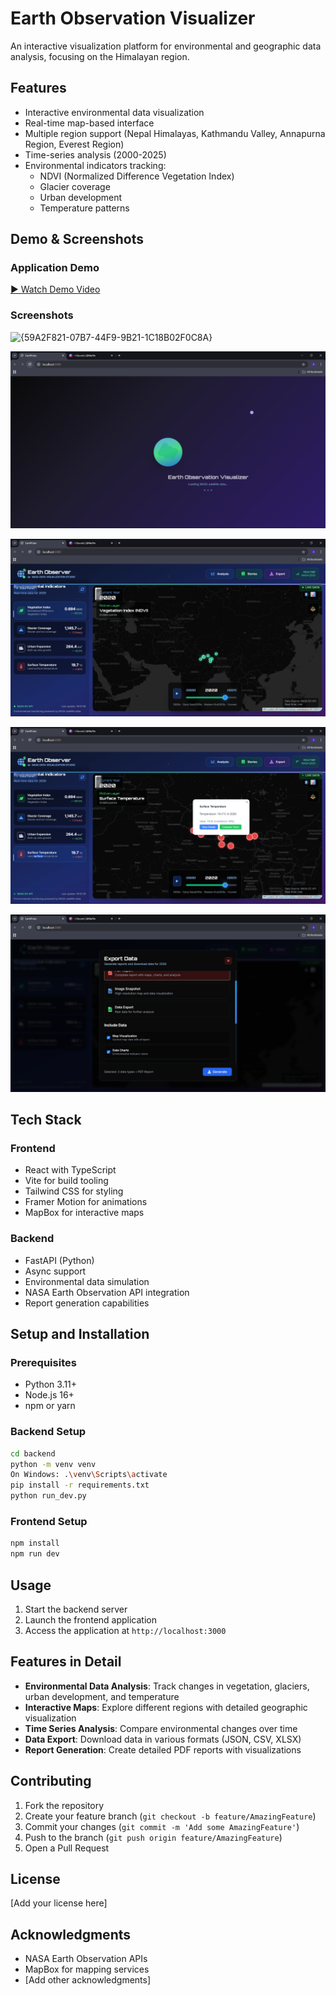 # Earth Observation Visualizer

An interactive visualization platform for environmental and geographic data analysis, focusing on the Himalayan region.

## Features

- Interactive environmental data visualization
- Real-time map-based interface
- Multiple region support (Nepal Himalayas, Kathmandu Valley, Annapurna Region, Everest Region)
- Time-series analysis (2000-2025)
- Environmental indicators tracking:
  - NDVI (Normalized Difference Vegetation Index)
  - Glacier coverage
  - Urban development
  - Temperature patterns

## Demo & Screenshots

### Application Demo
[▶️ Watch Demo Video](assets/screenshots/demo.mp4)

### Screenshots
<img width="1354" height="738" alt="{59A2F821-07B7-44F9-9B21-1C18B02F0C8A}" src="https://github.com/user-attachments/assets/f7ab6410-b438-4920-95df-b7f3e5cec0d9" />


![Screenshot 1](assets/screenshots/img1.png)


![Screenshot 2](assets/screenshots/img2.png)


![Screenshot 3](assets/screenshots/img3.png)


![Screenshot 4](assets/screenshots/img4.png)

## Tech Stack

### Frontend
- React with TypeScript
- Vite for build tooling
- Tailwind CSS for styling
- Framer Motion for animations
- MapBox for interactive maps

### Backend
- FastAPI (Python)
- Async support
- Environmental data simulation
- NASA Earth Observation API integration
- Report generation capabilities

## Setup and Installation

### Prerequisites
- Python 3.11+
- Node.js 16+
- npm or yarn

### Backend Setup
```bash
cd backend
python -m venv venv
On Windows: .\venv\Scripts\activate
pip install -r requirements.txt
python run_dev.py
```

### Frontend Setup
```bash
npm install
npm run dev
```

## Usage

1. Start the backend server
2. Launch the frontend application
3. Access the application at `http://localhost:3000`

## Features in Detail

- **Environmental Data Analysis**: Track changes in vegetation, glaciers, urban development, and temperature
- **Interactive Maps**: Explore different regions with detailed geographic visualization
- **Time Series Analysis**: Compare environmental changes over time
- **Data Export**: Download data in various formats (JSON, CSV, XLSX)
- **Report Generation**: Create detailed PDF reports with visualizations

## Contributing

1. Fork the repository
2. Create your feature branch (`git checkout -b feature/AmazingFeature`)
3. Commit your changes (`git commit -m 'Add some AmazingFeature'`)
4. Push to the branch (`git push origin feature/AmazingFeature`)
5. Open a Pull Request

## License

[Add your license here]

## Acknowledgments

- NASA Earth Observation APIs
- MapBox for mapping services
- [Add other acknowledgments]
